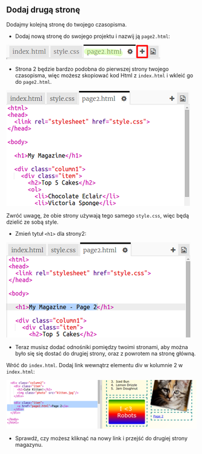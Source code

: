## Dodaj drugą stronę

Dodajmy kolejną stronę do twojego czasopisma.

+ Dodaj nową stronę do swojego projektu i nazwij ją `page2.html`:

![zrzut ekranu](images/magazine-page2.png)

+ Strona 2 będzie bardzo podobna do pierwszej strony twojego czasopisma, więc możesz skopiować kod Html z `index.html` i wkleić go do `page2.html`.

![zrzut ekranu](images/magazine-page2-html.png)

Zwróć uwagę, że obie strony używają tego samego `style.css`, więc będą dzielić ze sobą style.

+ Zmień tytuł `<h1>` dla strony2:

![zrzut ekranu](images/magazine-page2-h1.png)

+ Teraz musisz dodać odnośniki pomiędzy twoimi stronami, aby można było się się dostać do drugiej strony, oraz z powrotem na stronę główną.

Wróć do `index.html`. Dodaj link wewnątrz elementu div w kolumnie 2 w `index.html`:

![zrzut ekranu](images/magazine-page2-link.png)

+ Sprawdź, czy możesz kliknąć na nowy link i przejść do drugiej strony magazynu.